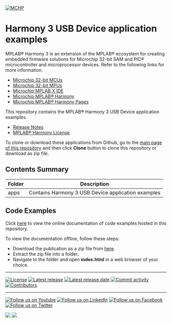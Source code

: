 ﻿
[![MCHP](https://www.microchip.com/ResourcePackages/Microchip/assets/dist/images/logo.png)](https://www.microchip.com)

# Harmony 3 USB Device application examples

MPLAB® Harmony 3 is an extension of the MPLAB® ecosystem for creating embedded firmware solutions for Microchip 32-bit SAM and PIC® microcontroller and microprocessor devices. Refer to the following links for more information.

-   [Microchip 32-bit MCUs](https://www.microchip.com/design-centers/32-bit)
-   [Microchip 32-bit MPUs](https://www.microchip.com/design-centers/32-bit-mpus)
-   [Microchip MPLAB X IDE](https://www.microchip.com/mplab/mplab-x-ide)
-   [Microchip MPLAB® Harmony](https://www.microchip.com/mplab/mplab-harmony)
-   [Microchip MPLAB® Harmony Pages](https://microchip-mplab-harmony.github.io/)

This repository contains the MPLAB® Harmony 3 USB Device application examples.

-   [Release Notes](release_notes.md)
-   [MPLAB® Harmony License](mplab_harmony_license.md)

To clone or download these applications from Github, go to the [main page of this repository](https://github.com/Microchip-MPLAB-Harmony/usb_apps_device) and then click **Clone** button to clone this repository or download as zip file. 

## **Contents Summary**

|Folder|Description|
|------|-----------|
|apps|Contains Harmony 3 USB Device application examples|

## **Code Examples**
Click [here](https://onlinedocs.microchip.com/v2/keyword-lookup?keyword=USB_APPS_DEVICE_H3_USB_DEVICE_APP_EXAMPLE&redirect=true) to view the online documentation of code examples hosted in this repository.

To view the documentation offline, follow these steps:
 - Download the publication as a zip file from [here](https://onlinedocs.microchip.com/download/GUID-7DCF4AC5-82DC-4136-B168-75A9B440338A?type=webhelp).
 - Extract the zip file into a folder.
 - Navigate to the folder and open **index.html** in a web browser of your choice.
 
____

[![License](https://img.shields.io/badge/license-Harmony%20license-orange.svg)](https://github.com/Microchip-MPLAB-Harmony/usb_apps_device/blob/master/mplab_harmony_license.md)
[![Latest release](https://img.shields.io/github/release/Microchip-MPLAB-Harmony/usb_apps_device.svg)](https://github.com/Microchip-MPLAB-Harmony/usb_apps_device/releases/latest)
[![Latest release date](https://img.shields.io/github/release-date/Microchip-MPLAB-Harmony/usb_apps_device.svg)](https://github.com/Microchip-MPLAB-Harmony/usb_apps_device/releases/latest)
[![Commit activity](https://img.shields.io/github/commit-activity/y/Microchip-MPLAB-Harmony/usb_apps_device.svg)](https://github.com/Microchip-MPLAB-Harmony/usb_apps_device/graphs/commit-activity)
[![Contributors](https://img.shields.io/github/contributors-anon/Microchip-MPLAB-Harmony/usb_apps_device.svg)](https://github.com/Microchip-MPLAB-Harmony/usb_apps_device/graphs/contributors)

____

[![Follow us on Youtube](https://img.shields.io/badge/Youtube-Follow%20us%20on%20Youtube-red.svg)](https://www.youtube.com/user/MicrochipTechnology)
[![Follow us on LinkedIn](https://img.shields.io/badge/LinkedIn-Follow%20us%20on%20LinkedIn-blue.svg)](https://www.linkedin.com/company/microchip-technology)
[![Follow us on Facebook](https://img.shields.io/badge/Facebook-Follow%20us%20on%20Facebook-blue.svg)](https://www.facebook.com/microchiptechnology/)
[![Follow us on Twitter](https://img.shields.io/twitter/follow/MicrochipTech.svg?style=social)](https://twitter.com/MicrochipTech)

[![](https://img.shields.io/github/stars/Microchip-MPLAB-Harmony/usb_apps_device.svg?style=social)]()
[![](https://img.shields.io/github/watchers/Microchip-MPLAB-Harmony/usb_apps_device.svg?style=social)]()

